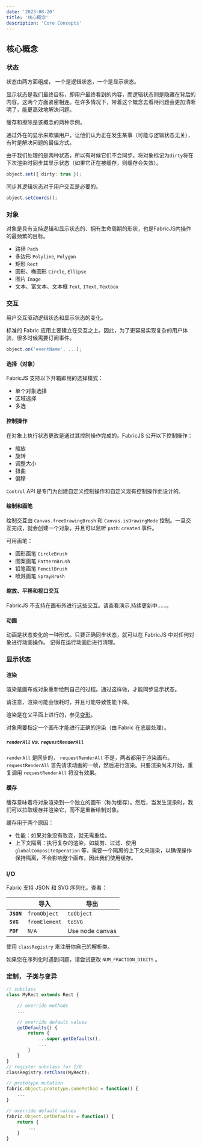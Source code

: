 ```yaml
---
date: '2023-08-20'
title: '核心概念'
description: 'Core Concepts'
---
```


## 核心概念

### 状态

状态由两方面组成， 一个是逻辑状态，一个是显示状态。

显示状态是我们最终目标，即用户最终看到的内容，而逻辑状态则是隐藏在背后的内容。这两个方面紧密相连。在许多情况下，带着这个概念去看待问题会更加清晰明了，能更高效地解决问题。

缓存和擦除是该概念的两种示例。

通过外在的显示来欺骗用户，让他们认为正在发生某事（可能与逻辑状态无关），有时是解决问题的最佳方式。

由于我们处理的是两种状态，所以有时候它们不会同步。将对象标记为`dirty`将在下次渲染时同步其显示状态（如果它正在被缓存，则缓存会失效）。

```ts
object.set({ dirty: true });
```

同步其逻辑状态对于用户交互是必要的。

```ts
object.setCoords();
```

### 对象

对象是具有支持逻辑和显示状态的、拥有生命周期的形状，也是FabricJS内操作的最频繁的目标。

- 路径  `Path`
- 多边形 `Polyline`, `Polygon`
- 矩形 `Rect`
- 圆形、椭圆形 `Circle`, `Ellipse`
- 图片 `Image`
- 文本、富文本、文本框 `Text`, `IText`, `Textbox`

### 交互

用户交互驱动逻辑状态和显示状态的变化。

标准的 Fabric 应用主要建立在交互之上。因此，为了更容易实现复杂的用户体验，很多时候需要订阅事件。

```ts
object.on('eventName', ...);
```

#### 选择（对象）

FabricJS 支持以下开箱即用的选择模式：

- 单个对象选择
- 区域选择
- 多选

#### 控制操作

在对象上执行状态更改是通过其控制操作完成的。FabricJS 公开以下控制操作：

- 缩放
- 旋转
- 调整大小
- 扭曲
- 偏移

`Control`  API 是专门为创建自定义控制操作和自定义现有控制操作而设计的。

#### 绘制和画笔

绘制交互由 `Canvas.freeDrawingBrush` 和 `Canvas.isDrawingMode` 控制。一旦交互完成，就会创建一个对象，并且可以监听 `path:created` 事件。

可用画笔：

- 圆形画笔 `CircleBrush`
- 图案画笔 `PatternBrush`
- 铅笔画笔 `PencilBrush`
- 喷溅画笔 `SprayBrush`

#### 缩放、平移和视口交互

FabricJS 不支持在画布外进行这些交互。请查看演示,持续更新中......。

#### 动画

动画是状态变化的一种形式。只要正确同步状态，就可以在 FabricJS 中对任何对象进行动画操作。
记得在运行动画后进行清理。

### 显示状态

#### 渲染

渲染是画布或对象重新绘制自己的过程。通过这样做，才能同步显示状态。

请注意，渲染可能会很耗时，并且可能导致性能下降。

渲染是在父平面上进行的，参见[变形](/doc/Understanding_FabricJS/1_Transformations)。

对象需要指定一个画布才能进行正确的渲染（由 Fabric 在底层处理）。

##### `renderAll` vs. `requestRenderAll`

`renderAll` 是同步的， `requestRenderAll` 不是，两者都用于渲染画布。 `requestRenderAll` 首先请求动画的一帧，然后进行渲染。只要渲染尚未开始，重复调用 `requestRenderAll` 将没有效果。

#### 缓存

缓存意味着将对象渲染到一个独立的画布（称为缓存）。然后，当发生渲染时，我们可以拉取缓存并渲染它，而不是重新绘制对象。

缓存用于两个原因：

- 性能：如果对象没有改变，就无需重绘。
- 上下文隔离：执行复杂的渲染，如裁剪、过滤、使用 `globalCompositeOperation` 等，需要一个隔离的上下文来渲染，以确保操作保持隔离，不会影响整个画布，因此我们使用缓存。
  
### I/O

Fabric 支持 JSON 和 SVG 序列化。查看：

|            | 导入           | 导出            |
| ---------- | ------------- | --------------- |
| **`JSON`** | `fromObject`  | `toObject`      |
| **`SVG`**  | `fromElement` | `toSVG`         |
| **`PDF`**  | `N/A`         | Use node canvas |

使用 `classRegistry` 来注册你自己的解析类。

如果您在序列化时遇到问题，请尝试更改 `NUM_FRACTION_DIGITS` 。

### 定制， 子类与变异

```ts
// subclass
class MyRect extends Rect {

    // override methods
    ...

    // override default values
    getDefaults() {
        return {
            ...super.getDefaults(),
            ...
        }
    }
}
// register subclass for I/O
classRegistry.setClass(MyRect);

// prototype mutation
fabric.Object.prototype.someMethod = function() {
    ...
}

// override default values
fabric.Object.getDefaults = function() {
    return {
        ...
    }
}
```

